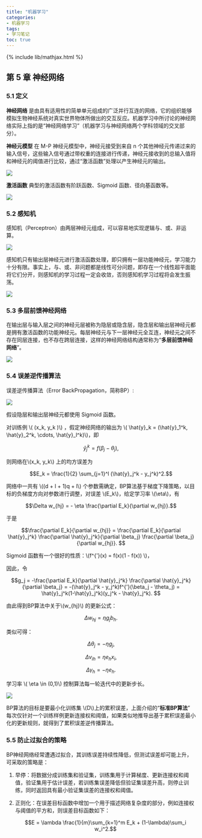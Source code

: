 ```yaml
---
title: "机器学习"
categories:
- 机器学习
tags:
- 学习笔记
toc: true
---
```


{% include lib/mathjax.html %}

## 第 5 章  神经网络

### 5.1 定义

**神经网络** 是由具有适用性的简单单元组成的广泛并行互连的网络，它的组织能够模拟生物神经系统对真实世界物体所做出的交互反应。机器学习中所讨论的神经网络实际上指的是“神经网络学习”（机器学习与神经网络两个学科领域的交叉部分）。

**神经元模型** 在 M-P 神经元模型中，神经元接受到来自 n 个其他神经元传递过来的输入信号，这些输入信号通过带权重的连接进行传递，神经元接收到的总输入值将和神经元的阈值进行比较，通过“激活函数”处理以产生神经元的输出。



![](https://ws3.sinaimg.cn/large/006tNbRwly1fxorqx2fxpj30og0fmtcs.jpg)

**激活函数** 典型的激活函数有阶跃函数、Sigmoid 函数、径向基函数等。

![](https://ws1.sinaimg.cn/large/006tNbRwly1fxorva5f19j30so0g4774.jpg)

### 5.2 感知机

感知机（Perceptron）由两层神经元组成，可以容易地实现逻辑与、或、非运算。

![](https://ws2.sinaimg.cn/large/006tNbRwly1fxovk4ctqcj30jg0ay75g.jpg)

感知机只有输出层神经元进行激活函数处理，即只拥有一层功能神经元，学习能力十分有限。事实上，与、或、非问题都是线性可分问题，即存在一个线性超平面能将它们分开，则感知机的学习过程一定会收敛，否则感知机学习过程将会发生振荡。



![](https://ws3.sinaimg.cn/large/006tNbRwly1fxovs9joc1j30ps0lodmm.jpg)

### 5.3 多层前馈神经网络

在输出层与输入层之间的神经元层被称为隐层或隐含层，隐含层和输出层神经元都是拥有激活函数的功能神经元。每层神经元与下一层神经元全互连，神经元之间不存在同层连接，也不存在跨层连接，这样的神经网络结构通常称为“**多层前馈神经网络**”。

![](https://ws1.sinaimg.cn/large/006tNbRwly1fxovyqfg4vj30gu0c0juy.jpg)

### 5.4 误差逆传播算法

误差逆传播算法（Error BackPropagation，简称BP）:

![](https://ws3.sinaimg.cn/large/006tNbRwly1fxow55pvufj30o40emwkv.jpg)

假设隐层和输出层神经元都使用 Sigmoid 函数。

对训练例 \\( (x_k, y_k )\\)  ，假定神经网络的输出为 \\( \hat{y}_k = (\hat{y}_1^k, \hat{y}_2^k, \cdots, \hat{y}_l^k)\\)，即

$$\hat{y}_j^k = f(\beta_j - \theta_j) , $$

则网络在\\(x_k, y_k\\) 上的均方误差为

$$E_k = \frac{1}{2} \sum_{j=1}^l (\hat{y}_j^k - y_j^k)^2.$$

网络中一共有 \\((d + l + 1)q + l\\) 个参数需确定，BP算法基于梯度下降策略，以目标的负梯度方向对参数进行调整，对误差 \\(E_k\\)，给定学习率 \\(\eta\\)，有

$$\Delta w_{hj} = - \eta \frac{\partial E_k}{\partial w_{hj}}.$$

于是

$$\frac{\partial E_k}{\partial w_{hj}} = \frac{\partial E_k}{\partial \hat{y}_j^k}  \frac{\partial \hat{y}_j^k}{\partial \beta_j}  \frac{\partial \beta_j}{\partial w_{hj}}. $$

Sigmoid 函数有一个很好的性质：\\(f^{'}(x) = f(x)(1 - f(x)) \\)，

因此，令 

$$g_j = -\frac{\partial E_k}{\partial \hat{y}_j^k}  \frac{\partial \hat{y}_j^k}{\partial \beta_j} = -(\hat{y}_j^k - y_j^k)f^{'}(\beta_j - \theta_j) = \hat{y}_j^k(1-\hat{y}_j^k)(y_j^k - \hat{y}_j^k). $$

由此得到BP算法中关于\\(w_{hj}\\) 的更新公式：

$$\Delta w_{hj} = \eta g_j b_h.$$

类似可得：

$$\Delta \theta_j = -\eta g_j,$$

$$\Delta v_{ih} = \eta e_h x_i,$$

$$\Delta \gamma_h = -\eta e_h.$$

学习率 \\( \eta \in (0,1)\\) 控制算法每一轮迭代中的更新步长。

![](https://ws4.sinaimg.cn/large/006tNbRwly1fxp1ab677ij30p80dogq3.jpg)

BP算法的目标是要最小化训练集 \\(D\\)上的累积误差，上面介绍的“**标准BP算法**” 每次仅针对一个训练样例更新连接权和阈值，如果类似地推导出基于累积误差最小化的更新规则，就得到了累积误差逆传播算法。



### 5.5 防止过拟合的策略

BP神经网络经常遭遇过拟合，其训练误差持续性降低，但测试误差却可能上升，可采取的策略是：

1. 早停：将数据分成训练集和验证集，训练集用于计算梯度、更新连接权和阈值，验证集用于估计误差，若训练集误差降低但验证集误差升高，则停止训练，同时返回具有最小验证集误差的连接权和阈值。

2. 正则化：在误差目标函数中增加一个用于描述网络复杂度的部分，例如连接权与阈值的平方和，则误差目标函数如下：

   $$E = \lambda \frac{1}{m}\sum_{k=1}^m E_k + (1-\lambda)\sum_i w_i^2.$$








